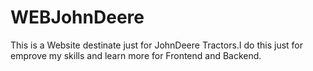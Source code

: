 # WEBJohnDeere
This is a Website destinate just for JohnDeere Tractors.I do this just for emprove my skills and learn more for Frontend and Backend. 